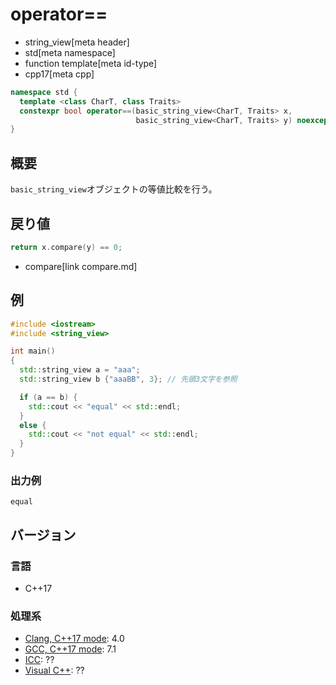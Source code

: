 # operator==
* string_view[meta header]
* std[meta namespace]
* function template[meta id-type]
* cpp17[meta cpp]

```cpp
namespace std {
  template <class CharT, class Traits>
  constexpr bool operator==(basic_string_view<CharT, Traits> x,
                            basic_string_view<CharT, Traits> y) noexcept;
}
```

## 概要
`basic_string_view`オブジェクトの等値比較を行う。


## 戻り値
```cpp
return x.compare(y) == 0;
```
* compare[link compare.md]


## 例
```cpp example
#include <iostream>
#include <string_view>

int main()
{
  std::string_view a = "aaa";
  std::string_view b {"aaaBB", 3}; // 先頭3文字を参照

  if (a == b) {
    std::cout << "equal" << std::endl;
  }
  else {
    std::cout << "not equal" << std::endl;
  }
}
```

### 出力例
```
equal
```

## バージョン
### 言語
- C++17

### 処理系
- [Clang, C++17 mode](/implementation.md#clang): 4.0
- [GCC, C++17 mode](/implementation.md#gcc): 7.1
- [ICC](/implementation.md#icc): ??
- [Visual C++](/implementation.md#visual_cpp): ??
